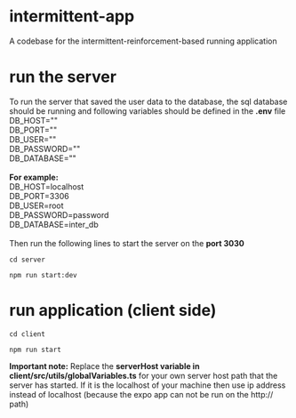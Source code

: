 # intermittent-app
A codebase for the intermittent-reinforcement-based running application


# run the server

To run the server that saved the user data to the database, the sql database should be running and following variables should be defined in the **.env** file <br />
DB_HOST=""<br />
DB_PORT=""<br />
DB_USER=""<br />
DB_PASSWORD=""<br />
DB_DATABASE=""<br /><br />
**For example:**<br />
DB_HOST=localhost<br />
DB_PORT=3306<br />
DB_USER=root<br />
DB_PASSWORD=password<br />
DB_DATABASE=inter_db<br />
<br />
Then run the following lines to start the server on the **port 3030**

```
cd server
```
```
npm run start:dev
```


# run application (client side)

```
cd client
```
```
npm run start
```
**Important note:** Replace the **serverHost variable in client/src/utils/globalVariables.ts**  for your own server host path that the server has started. If it is the localhost of your machine then use ip address instead of localhost (because the expo app can not be run on the http:// path)
